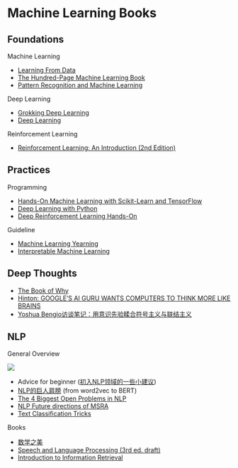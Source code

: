 # Machine Learning Books

## Foundations

Machine Learning

- [Learning From Data](https://github.com/quincyliang/machine-learning-books/blob/master/books/Yaser%20S.%20Abu-Mostafa%2C%20Malik%20Magdon-Ismail%2C%20Hsuan-Tien%20Lin%20-%20Learning%20From%20Data_%20A%20short%20course-AMLBook.com%20(2012).pdf)
- [The Hundred-Page Machine Learning Book](https://github.com/quincyliang/machine-learning-books/blob/master/books/Andriy%20Burkov%20-%20The%20Hundred-Page%20Machine%20Learning%20Book-Andriy%20Burkov%20(2019).pdf)
- [Pattern Recognition and Machine Learning](https://github.com/quincyliang/machine-learning-books/blob/master/books/PRML%20.pdf)

Deep Learning

- [Grokking Deep Learning](https://github.com/quincyliang/machine-learning-books/blob/master/books/Andrew%20W.%20Trask%20-%20Grokking%20Deep%20Learning-Manning%20Publications%20(2019).pdf)
- [Deep Learning](https://github.com/quincyliang/machine-learning-books/blob/master/books/deeplearningbook.pdf)

Reinforcement Learning

- [Reinforcement Learning: An Introduction (2nd Edition)](https://github.com/quincyliang/machine-learning-books/blob/master/books/Richard%20S.%20Sutton%2C%20Andrew%20G%20Barto%20-%20Reinforcement%20Learning_%20An%20Introduction%2C%202nd%20Edition-Bradford%20Books%20(2018).pdf)



## Practices

Programming

- [Hands-On Machine Learning with Scikit-Learn and TensorFlow](https://github.com/quincyliang/machine-learning-books/blob/master/books/Aure%CC%81lien%20Ge%CC%81ron%20-%20Hands-On%20Machine%20Learning%20with%20Scikit-Learn%20and%20TensorFlow%20Concepts%2C%20Tools%2C%20and%20Techniques%20to%20Build%20Intelligent%20Systems-O%E2%80%99Reilly%20Media%20(2017).pdf)
- [Deep Learning with Python](https://github.com/quincyliang/machine-learning-books/blob/master/books/Francois%20Chollet%20-%20Deep%20Learning%20with%20Python-Manning%20Publications%20(2017).pdf)
- [Deep Reinforcement Learning Hands-On](https://github.com/quincyliang/machine-learning-books/blob/master/books/Maxim%20Lapan%20-%20Deep%20Reinforcement%20Learning%20Hands-On_%20Apply%20modern%20RL%20methods%2C%20with%20deep%20Q-networks%2C%20value%20iteration%2C%20policy%20gradients%2C%20TRPO%2C%20AlphaGo%20Zero%20and%20more-Packt%20(2018).epub)

Guideline

- [Machine Learning Yearning](https://github.com/quincyliang/machine-learning-books/blob/master/books/machine-learning-yearning.pdf)
- [Interpretable Machine Learning](https://github.com/quincyliang/machine-learning-books/blob/master/books/interpretable-machine-learning.pdf)



## Deep Thoughts

- [The Book of Why](https://github.com/quincyliang/machine-learning-books/blob/master/books/Judea%20Pearl%2C%20Dana%20Mackenzie%20-%20The%20Book%20of%20Why_%20The%20New%20Science%20of%20Cause%20and%20Effect-Basic%20Books%20(2018).pdf)
- [Hinton: GOOGLE’S AI GURU WANTS COMPUTERS TO THINK MORE LIKE BRAINS](https://www.wired.com/story/googles-ai-guru-computers-think-more-like-brains/)
- [Yoshua Bengio访谈笔记：用意识先验糅合符号主义与联结主义](https://zhuanlan.zhihu.com/p/51138031)



## NLP

General Overview

![](https://github.com/quincyliang/machine-learning-books/blob/master/nlp.jpg)

- Advice for beginner ([初入NLP领域的一些小建议](http://www.zhuanzhi.ai/document/c59eb6ae1fed59a237b6c670485b6744))
- [NLP的巨人肩膀](https://zhuanlan.zhihu.com/p/50443871) (from word2vec to BERT)
- [The 4 Biggest Open Problems in NLP](http://ruder.io/4-biggest-open-problems-in-nlp/)
- [NLP Future directions of MSRA](https://www.jiqizhixin.com/articles/2018-11-25)
- [Text Classification Tricks](https://www.zhihu.com/question/265357659)



Books

- [数学之美](https://github.com/quincyliang/machine-learning-books/blob/master/books/%E6%95%B0%E5%AD%A6%E4%B9%8B%E7%BE%8E.pdf)
- [Speech and Language Processing (3rd ed. draft)](https://web.stanford.edu/~jurafsky/slp3/)
- [Introduction to Information Retrieval](https://nlp.stanford.edu/IR-book/pdf/irbookonlinereading.pdf) 

